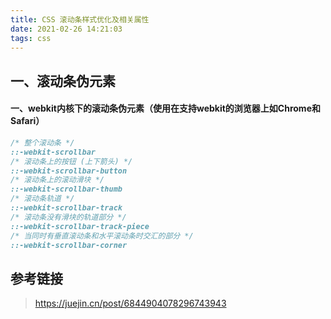 ```yaml
---
title: CSS 滚动条样式优化及相关属性
date: 2021-02-26 14:21:03
tags: css
---
```


## 一、滚动条伪元素

#### 一、webkit内核下的滚动条伪元素（使用在支持webkit的浏览器上如Chrome和Safari）
```css
/* 整个滚动条 */
::-webkit-scrollbar
/* 滚动条上的按钮 (上下箭头) */
::-webkit-scrollbar-button
/* 滚动条上的滚动滑块 */
::-webkit-scrollbar-thumb
/* 滚动条轨道 */
::-webkit-scrollbar-track
/* 滚动条没有滑块的轨道部分 */
::-webkit-scrollbar-track-piece
/* 当同时有垂直滚动条和水平滚动条时交汇的部分 */
::-webkit-scrollbar-corner
```

## 参考链接

> https://juejin.cn/post/6844904078296743943
